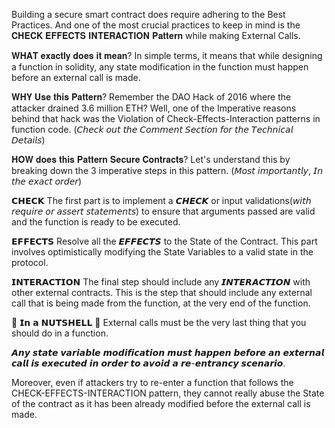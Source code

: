 Building a secure smart contract does require adhering to the Best Practices.
And one of the most crucial practices to keep in mind is the 𝐂𝐇𝐄𝐂𝐊 𝐄𝐅𝐅𝐄𝐂𝐓𝐒 𝐈𝐍𝐓𝐄𝐑𝐀𝐂𝐓𝐈𝐎𝐍 𝐏𝐚𝐭𝐭𝐞𝐫𝐧 while making External Calls.

𝐖𝐇𝐀𝐓 𝐞𝐱𝐚𝐜𝐭𝐥𝐲 𝐝𝐨𝐞𝐬 𝐢𝐭 𝐦𝐞𝐚𝐧?
In simple terms, it means that while designing a function in solidity, any state modification in the function must happen before an external call is made.

𝐖𝐇𝐘 𝐔𝐬𝐞 𝐭𝐡𝐢𝐬 𝐏𝐚𝐭𝐭𝐞𝐫𝐧?
Remember the DAO Hack of 2016 where the attacker drained 3.6 million ETH?
Well, one of the Imperative reasons behind that hack was the Violation of Check-Effects-Interaction patterns in function code.
(𝘊𝘩𝘦𝘤𝘬 𝘰𝘶𝘵 𝘵𝘩𝘦 𝘊𝘰𝘮𝘮𝘦𝘯𝘵 𝘚𝘦𝘤𝘵𝘪𝘰𝘯 𝘧𝘰𝘳 𝘵𝘩𝘦 𝘛𝘦𝘤𝘩𝘯𝘪𝘤𝘢𝘭 𝘋𝘦𝘵𝘢𝘪𝘭𝘴)

𝐇𝐎𝐖 𝐝𝐨𝐞𝐬 𝐭𝐡𝐢𝐬 𝐏𝐚𝐭𝐭𝐞𝐫𝐧 𝐒𝐞𝐜𝐮𝐫𝐞 𝐂𝐨𝐧𝐭𝐫𝐚𝐜𝐭𝐬?
Let's understand this by breaking down the 3 imperative steps in this pattern. (𝘔𝘰𝘴𝘵 𝘪𝘮𝘱𝘰𝘳𝘵𝘢𝘯𝘵𝘭𝘺, 𝘐𝘯 𝘵𝘩𝘦 𝘦𝘹𝘢𝘤𝘵 𝘰𝘳𝘥𝘦𝘳)

𝗖𝗛𝗘𝗖𝗞
The first part is to implement a 𝘾𝙃𝙀𝘾𝙆 or input validations(𝘸𝘪𝘵𝘩 𝘳𝘦𝘲𝘶𝘪𝘳𝘦 𝘰𝘳 𝘢𝘴𝘴𝘦𝘳𝘵 𝘴𝘵𝘢𝘵𝘦𝘮𝘦𝘯𝘵𝘴) to ensure that arguments passed are valid and the function is ready
to be executed.

𝗘𝗙𝗙𝗘𝗖𝗧𝗦
Resolve all the 𝙀𝙁𝙁𝙀𝘾𝙏𝙎 to the State of the Contract. This part involves optimistically modifying the State Variables to a valid state in the protocol.

𝗜𝗡𝗧𝗘𝗥𝗔𝗖𝗧𝗜𝗢𝗡
The final step should include any 𝙄𝙉𝙏𝙀𝙍𝘼𝘾𝙏𝙄𝙊𝙉 with other external contracts. This is the step that should include any external call that is being made from the
function, at the very 
end of the function.

 🎀 𝗜𝗻 𝗮 𝗡𝗨𝗧𝗦𝗛𝗘𝗟𝗟 🎀 
External calls must be the very last thing that you should do in a function.

𝘼𝙣𝙮 𝙨𝙩𝙖𝙩𝙚 𝙫𝙖𝙧𝙞𝙖𝙗𝙡𝙚 𝙢𝙤𝙙𝙞𝙛𝙞𝙘𝙖𝙩𝙞𝙤𝙣 𝙢𝙪𝙨𝙩 𝙝𝙖𝙥𝙥𝙚𝙣 𝙗𝙚𝙛𝙤𝙧𝙚 𝙖𝙣 𝙚𝙭𝙩𝙚𝙧𝙣𝙖𝙡 𝙘𝙖𝙡𝙡 𝙞𝙨 𝙚𝙭𝙚𝙘𝙪𝙩𝙚𝙙 𝙞𝙣 𝙤𝙧𝙙𝙚𝙧 𝙩𝙤 𝙖𝙫𝙤𝙞𝙙 𝙖 𝙧𝙚-𝙚𝙣𝙩𝙧𝙖𝙣𝙘𝙮 𝙨𝙘𝙚𝙣𝙖𝙧𝙞𝙤.

Moreover, even if attackers try to re-enter a function that follows the CHECK-EFFECTS-INTERACTION pattern, they cannot really abuse the State of the contract as 
it has been already modified before the external call is made.
